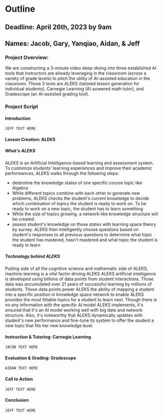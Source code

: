 # Outline

## Deadline: April 26th, 2023 by 9am

## Names: Jacob, Gary, Yanqiao, Aidan, & Jeff

### Project Overview:

We are constructing a 3-minute video deep-diving into three established AI tools that instructors are already leveraging in the classroom (across a variety of grade levels) to pitch the utility of AI-assisted education in the classroom. Those 3 tools are ALEKS (tailored lesson generation for individual students), Carnegie Learning (AI-powered math tutor), and Gradescope (an AI-assisted grading tool).


### Project Script

#### Introduction

`JEFF TEXT HERE`

#### Lesson Creation: ALEKS

##### What's ALEKS

ALEKS is an Artificial Intelligence-based learning and assessment system. To customize students' learning experiences and improve their academic performances, ALEKS walks through the following steps:

- determine the knowledge states of one specific course topic like Algebra
- While different topics combine with each other to generate new problems, ALEKS checks the student's current knowledge to decide which combination of topics the student is ready to work on. To be ready to work on a new topic, the student has to learn something
- While the size of topics growing, a network-like knowledge structure will be created.
- assess student's knowledge on those states with learning space theory by survey. ALEKS then intelligently choose questions based on student's responses to all previous questions to determine what topic the student has mastered, hasn't mastered and what topic the student is ready to learn

##### Technology behind ALEKS

Putting side of all the cognitive science and mathematic side of ALEKS, machine learning is a vital factor driving ALEKS
ALEKS artificial intelligence is developed using billions of data points from student interactions. Those data was accumulated over 21 years of successful learning by millions of students. Those data points power ALEKS the ability of mapping a student into a specific position in knowledge space network to enable ALEKS provides the most fittable topics for a student to learn next. Though there is no any information with the specific AI model ALEKS implements, it's ensured that it's an AI model working well with big data and network structure. Also, it's noteworthy that ALEKS dynamically updates with student's new performance and fine-tune its system to offer the student a new topic that fits her new knowledge level.  

#### Instruction & Tutoring: Carnegie Learning

`JACOB TEXT HERE`

#### Evaluation & Grading: Gradescope

`AIDAN TEXT HERE`

#### Call to Action

`JEFF TEXT HERE`

#### Conclusion

`JEFF TEXT HERE`
